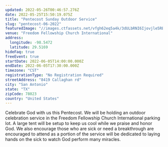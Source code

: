 ```yaml
---
updated: 2022-05-26T00:46:57.276Z
date: 2022-05-25T15:50:19.075Z
title: "Pentecost Sunday Outdoor Service"
slug: "pentecost-06-2022"
featuredImage: "//images.ctfassets.net/vfgh62eq5a4k/3dULbRNI6Ijovjle5RBJNS/62c11f966ffe6e19bcdaaabf41ba0857/pentecost-2022-post-background-only__1_.jpg"
venue: "Freedom Fellowship Church International"
address:
  longitude: -98.5472
  latitude: 29.5169
hideFaq: true
freeEvent: true
startDate: 2022-06-05T14:00:00.000Z
endDate: 2022-06-05T17:30:00.000Z
timezone: "CST"
registrationType: "No Registration Required"
streetAddress: "8419 Callaghan rd"
city: "San Antonio"
state: "TX"
zipCode: 78023
country: "United States"
---
```

Celebrate God with us this Pentecost. We will be holding an outdoor celebration service in the Freedom Fellowship Church International parking lot. A large tent will be setup to keep us cool while we praise and honor God. We also encourage those who are sick or need a breakthrough are encouraged to attend as a portion of the service will be dedicated to laying hands on the sick to watch God perform many miracles.
